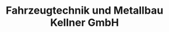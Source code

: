 ---
title: "Fahrzeugtechnik und Metallbau Kellner GmbH"
url: /koenigsee/fahrzeugtechnik-und-metallbau-kellner-gmbh/
shop: Autowerkstatt
---